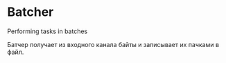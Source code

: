 # Batcher

Performing tasks in batches

Батчер получает из входного канала байты и записывает их пачками в файл.
